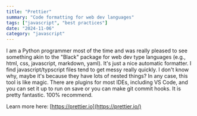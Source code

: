 ```yaml
---
title: "Prettier"
summary: "Code formatting for web dev languages"
tags: ["javascript", "best practices"]
date: "2024-11-06"
category: "javascript"
---
```


I am a Python programmer most of the time and was really pleased to see something akin to the "Black" package for web dev type languages (e.g., html, css, javascript, markdown, yaml). It's just a nice automatic formatter. I find javascript/typscript files tend to get messy really quickly. I don't know why, maybe it's because they have lots of nested things? In any case, this tool is like magic. There are plugins for most IDEs, including VS Code, and you can set it up to run on save or you can make git commit hooks. It is pretty fantastic. 100% recommend.

Learn more here: [https://prettier.io](https://prettier.io/)
